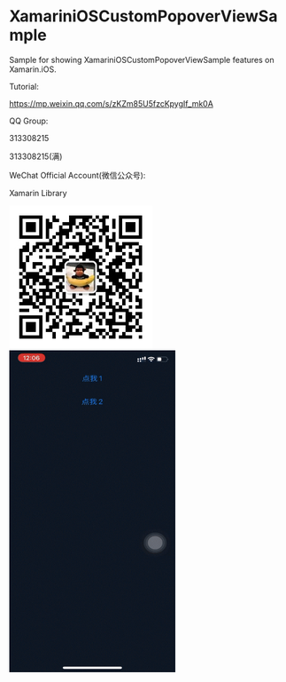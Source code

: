 # XamariniOSCustomPopoverViewSample
Sample for showing XamariniOSCustomPopoverViewSample features on Xamarin.iOS.


Tutorial:

https://mp.weixin.qq.com/s/zKZm85U5fzcKpygIf_mk0A

QQ Group:

313308215

313308215(满)

WeChat Official Account(微信公众号):

Xamarin Library

<img src="https://github.com/jingliancui/XamariniOSCustomPopoverViewSample/blob/main/Images/wechatqrcode.jpg?raw=true"/>

<img src="https://github.com/jingliancui/XamariniOSCustomPopoverViewSample/blob/main/Images/CustomPopoverView.gif?raw=true" width="300" height="580"/>
